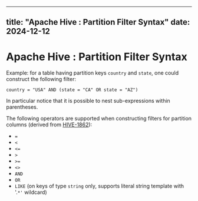 ---

title: "Apache Hive : Partition Filter Syntax"
date: 2024-12-12
----------------

# Apache Hive : Partition Filter Syntax

Example: for a table having partition keys `country` and `state`, one could construct the following filter:

`country = "USA" AND (state = "CA" OR state = "AZ")`

In particular notice that it is possible to nest sub-expressions within parentheses.

The following operators are supported when constructing filters for partition columns (derived from [HIVE-1862](https://jira.apache.org/jira/browse/HIVE-1862)):

* `=`
* `<`
* `<=`
* `>`
* `>=`
* `<>`
* `AND`
* `OR`
* `LIKE` (on keys of type `string` only, supports literal string template with '.`*'` wildcard)

